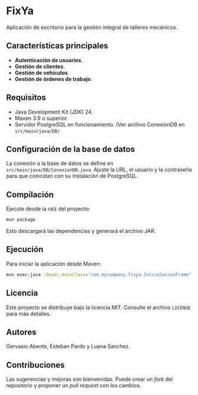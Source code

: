 # FixYa

Aplicación de escritorio para la gestión integral de talleres mecánicos.

## Características principales
- **Autenticación de usuarios**.
- **Gestión de clientes**.
- **Gestión de vehículos**.
- **Gestión de órdenes de trabajo**.

## Requisitos
- Java Development Kit (JDK) 24.
- Maven 3.9 o superior.
- Servidor PostgreSQL en funcionamiento. (Ver archivo ConexionDB en `src/main/java/DB/`

## Configuración de la base de datos
La conexión a la base de datos se define en `src/main/java/DB/ConexionDB.java`.  Ajuste la URL, el usuario y la contraseña para que coincidan con su instalación de PostgreSQL.

## Compilación
Ejecute desde la raíz del proyecto:

```bash
mvn package
```

Esto descargará las dependencias y generará el archivo JAR.

## Ejecución
Para iniciar la aplicación desde Maven:

```bash
mvn exec:java -Dexec.mainClass="com.mycompany.fixya.InicioSesionFrame"
```

## Licencia
Este proyecto se distribuye bajo la licencia MIT. Consulte el archivo `LICENSE` para más detalles.

## Autores
Gervasio Abente, Esteban Pardo y Luana Sanchez.

## Contribuciones
Las sugerencias y mejoras son bienvenidas. Puede crear un _fork_ del repositorio y proponer un _pull request_ con los cambios.
